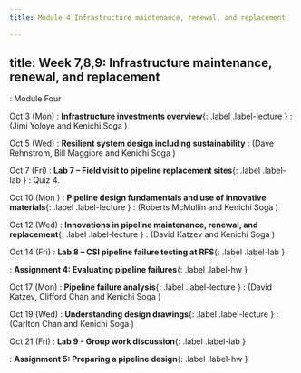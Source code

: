 ```yaml
---
title: Module 4 Infrastructure maintenance, renewal, and replacement
 
---
```

title: Week 7,8,9: Infrastructure maintenance, renewal, and replacement
---
: Module Four

Oct 3 (Mon) 
: **Infrastructure investments overview**{: .label .label-lecture } []() 
: (Jimi Yoloye and Kenichi Soga )

Oct 5 (Wed) 
: **Resilient system design including sustainability** []() 
: (Dave Rehnstrom, Bill Maggiore and Kenichi Soga )

Oct 7 (Fri) 
: **Lab 7 – Field visit to pipeline replacement sites**{: .label .label-lab } 
: Quiz 4.

Oct 10 (Mon ) 
: **Pipeline design fundamentals and use of innovative materials**{: .label .label-lecture } []() 
: (Roberts McMullin and Kenichi Soga )

Oct 12 (Wed) 
: **Innovations in pipeline maintenance, renewal, and replacement**{: .label .label-lecture }[]() 
: (David Katzev and Kenichi Soga )

Oct 14 (Fri) 
: **Lab 8 – CSI pipeline failure testing at RFS**{: .label .label-lab }

: **Assignment 4: Evaluating pipeline failures**{: .label .label-hw }

Oct 17 (Mon) 
: **Pipeline failure analysis**{: .label .label-lecture } []() 
: (David Katzev, Clifford Chan and Kenichi Soga )

Oct 19 (Wed) 
: **Understanding design drawings**{: .label .label-lecture } []() 
: (Carlton Chan and Kenichi Soga )

Oct 21 (Fri) 
: **Lab 9 - Group work discussion**{: .label .label-lab } 

: **Assignment 5: Preparing a pipeline design**{: .label .label-hw }